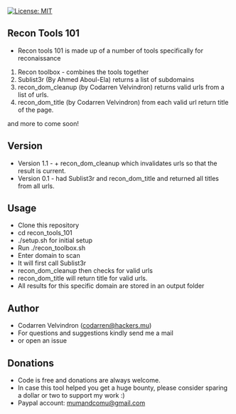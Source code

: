 [![License: MIT](https://img.shields.io/badge/License-MIT-yellow.svg)](https://opensource.org/licenses/MIT)
## Recon Tools 101
* Recon tools 101 is made up of a number of tools specifically for reconaissance

1. Recon toolbox - combines the tools together
2. Sublist3r (By Ahmed Aboul-Ela) returns a list of subdomains
3. recon_dom_cleanup (by Codarren Velvindron) returns valid urls from a list of urls.
4. recon_dom_title (by Codarren Velvindron) from each valid url return title of the page.

and more to come soon!

## Version
* Version 1.1 - + recon_dom_cleanup which invalidates urls so that the result is current.
* Version 0.1 - had Sublist3r and recon_dom_title and returned all titles from all urls.

## Usage
* Clone this repository
* cd recon_tools_101
* ./setup.sh for initial setup
* Run ./recon_toolbox.sh
* Enter domain to scan
* It will first call Sublist3r
* recon_dom_cleanup then checks for valid urls
* recon_dom_title will return title for valid urls.
* All results for this specific domain
are stored in an output folder

## Author
* Codarren Velvindron (codarren@hackers.mu)
* For questions and suggestions kindly send me a mail
* or open an issue

## Donations
* Code is free and donations are always welcome.
* In case this tool helped you get a huge bounty, please
consider sparing a dollar or two to support my work :)
* Paypal account: mumandcomu@gmail.com
